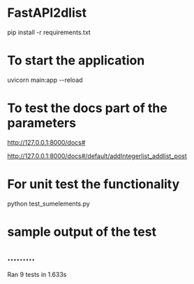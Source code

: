 # FastAPI2dlist
pip install -r requirements.txt

# To start the application
uvicorn main:app --reload

# To test the docs part of the parameters
http://127.0.0.1:8000/docs#

http://127.0.0.1:8000/docs#/default/addIntegerlist_addlist_post

# For unit test the functionality
python test_sumelements.py

# sample output of the test
.........
----------------------------------------------------------------------
Ran 9 tests in 1.633s
